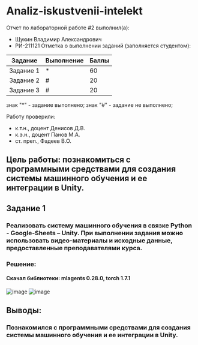 # Analiz-iskustvenii-intelekt
Отчет по лабораторной работе #2 выполнил(а):
- Щукин Владимир Александрович
- РИ-211121
Отметка о выполнении заданий (заполняется студентом):

| Задание | Выполнение | Баллы |
| ------ | ------ | ------ |
| Задание 1 | * | 60 |
| Задание 2 | # | 20 |
| Задание 3 | # | 20 |

знак "*" - задание выполнено; знак "#" - задание не выполнено;

Работу проверили:
- к.т.н., доцент Денисов Д.В.
- к.э.н., доцент Панов М.А.
- ст. преп., Фадеев В.О.

## Цель работы: познакомиться с программными средствами для создания системы машинного обучения и ее интеграции в Unity.

## Задание 1

### Реализовать систему машинного обучения в связке Python - Google-Sheets – Unity. При выполнении задания можно использовать видео-материалы и исходные данные, предоставленные преподавателями курса.

### Решение:
#### Скачал библиотеки: mlagents 0.28.0, torch 1.7.1
![image](https://user-images.githubusercontent.com/114513570/201151493-0e83a80c-4c30-462c-8d34-f59d1f0c3d24.png)
![image](https://user-images.githubusercontent.com/114513570/201151588-f34d9003-8df3-4a0e-b4e0-949d5b62fc3f.png)





## Выводы:
### Познакомился с программными средствами для создания системы машинного обучения и ее интеграции в Unity.


